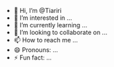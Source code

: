- 👋 Hi, I’m @Tiariri
- 👀 I’m interested in ...
- 🌱 I’m currently learning ...
- 💞️ I’m looking to collaborate on ...
- 📫 How to reach me ...
- 😄 Pronouns: ...
- ⚡ Fun fact: ...

<!---
Tiariri/Tiariri is a ✨ special ✨ repository because its `README.md` (this file) appears on your GitHub profile.
You can click the Preview link to take a look at your changes.
--->
